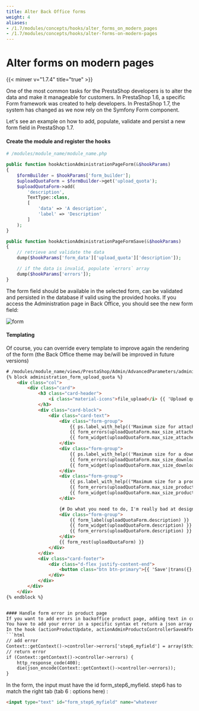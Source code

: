 ```yaml
---
title: Alter Back Office forms
weight: 4
aliases:
- /1.7/modules/concepts/hooks/alter_forms_on_modern_pages
- /1.7/modules/concepts/hooks/alter-forms-on-modern-pages
---
```


# Alter forms on modern pages
{{< minver v="1.7.4" title="true" >}}

One of the most common tasks for the PrestaShop developers is to alter the data and make it manageable for customers.
In PrestaShop 1.6, a specific Form framework was created to help developers. In PrestaShop 1.7, the system has changed as we now rely on the Symfony Form component.

Let's see an example on how to add, populate, validate and persist a new form field in PrestaShop 1.7.

#### Create the module and register the hooks

```php
# /modules/module_name/module_name.php

public function hookActionAdministrationPageForm(&$hookParams)
{
    $formBuilder = $hookParams['form_builder'];
    $uploadQuotaForm = $formBuilder->get('upload_quota');
    $uploadQuotaForm->add(
        'description', 
        TextType::class, 
        [
            'data' => 'A description',
            'label' => 'Description'
        ]
    );
}

public function hookActionAdministrationPageFormSave(&$hookParams)
{
    // retrieve and validate the data
    dump($hookParams['form_data']['upload_quota']['description']);

    // if the data is invalid, populate `errors` array
    dump($hookParams['errors']);
}
```

The form field should be available in the selected form, can be validated and persisted in the database if valid using the provided hooks. If you access the Administration page in Back Office, you should see the new form field:

![form](../img/form-field.png)

#### Templating

Of course, you can override every template to improve again the rendering of the form (the Back Office theme may be/will be improved in future versions)

```html
# /modules/module_name/views/PrestaShop/Admin/AdvancedParameters/administration.html.twig
{% block administration_form_upload_quota %}
    <div class="col">
        <div class="card">
            <h3 class="card-header">
                <i class="material-icons">file_upload</i> {{ 'Upload quota'|trans }}
            </h3>
            <div class="card-block">
                <div class="card-text">
                    <div class="form-group">
                        {{ ps.label_with_help(('Maximum size for attached files'|trans), ('Set the maximum size allowed for attachment files (in megabytes). This value has to be lower or equal to the maximum file upload allotted by your server (currently: %size% MB).'|trans({'%size%': 'PS_ATTACHMENT_MAXIMUM_SIZE'|configuration}, 'Admin.Advparameters.Help'))) }}
                        {{ form_errors(uploadQuotaForm.max_size_attached_files) }}
                        {{ form_widget(uploadQuotaForm.max_size_attached_files) }}
                    </div>
                    <div class="form-group">
                        {{ ps.label_with_help(('Maximum size for a downloadable product'|trans), ('Define the upload limit for a downloadable product (in megabytes). This value has to be lower or equal to the maximum file upload allotted by your server (currently: %size% MB).'|trans({'%size%': 'PS_LIMIT_UPLOAD_FILE_VALUE'|configuration}, 'Admin.Advparameters.Help'))) }}
                        {{ form_errors(uploadQuotaForm.max_size_downloadable_product) }}
                        {{ form_widget(uploadQuotaForm.max_size_downloadable_product) }}
                    </div>
                    <div class="form-group">
                        {{ ps.label_with_help(("Maximum size for a product's image"|trans), ('Define the upload limit for an image (in megabytes). This value has to be lower or equal to the maximum file upload allotted by your server (currently: %size% MB).'|trans({'%size%': 'PS_LIMIT_UPLOAD_IMAGE_VALUE'|configuration}, 'Admin.Advparameters.Help'))) }}
                        {{ form_errors(uploadQuotaForm.max_size_product_image) }}
                        {{ form_widget(uploadQuotaForm.max_size_product_image) }}
                    </div>

                    {# Do what you need to do, I'm really bad at designing pages ^o^ #}
                    <div class="form-group">
                        {{ form_label(uploadQuotaForm.description) }}
                        {{ form_widget(uploadQuotaForm.description) }}
                        {{ form_errors(uploadQuotaForm.description) }}
                    </div>
                    {{ form_rest(uploadQuotaForm) }}
                </div>
            </div>
            <div class="card-footer">
                <div class="d-flex justify-content-end">
                    <button class="btn btn-primary">{{ 'Save'|trans({}, 'Admin.Actions') }}</button>
                </div>
            </div>
        </div>
    </div>
{% endblock %}


#### Handle form error in product page
If you want to add errors in backoffice product page, adding text in controller->errors array is not working.
You have to add your error in a specific syntax et return a json array of errors :
In the hook (actionProductUpdate, actionAdminProductsControllerSaveAfter, ...) : 
```html
// add error
Context::getContext()->controller->errors['step6_myfield'] = array($this->l('Syntax error in field'));
// return error 
if (Context::getContext()->controller->errors) {
    http_response_code(400);
    die(json_encode(Context::getContext()->controller->errors));
}
```
In the form, the input must have the id form_step6_myfield. step6 has to match the right tab (tab 6 : options here) :
```html
<input type="text" id="form_step6_myfield" name="whatever
```
